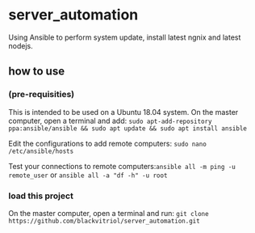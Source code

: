 # server_automation
Using Ansible to perform system update, install latest ngnix and latest nodejs.

## how to use 
### (pre-requisities)
This is intended to be used on a Ubuntu 18.04 system.
On the master computer, open a terminal and add:
`sudo apt-add-repository ppa:ansible/ansible && sudo apt update && sudo apt install ansible`

Edit the configurations to add remote computers:
`sudo nano /etc/ansible/hosts`

Test your connections to remote computers:`ansible all -m ping -u remote_user` or `ansible all -a "df -h" -u root`

### load this project
On the master computer, open a terminal and run:
`git clone https://github.com/blackvitriol/server_automation.git`
  
